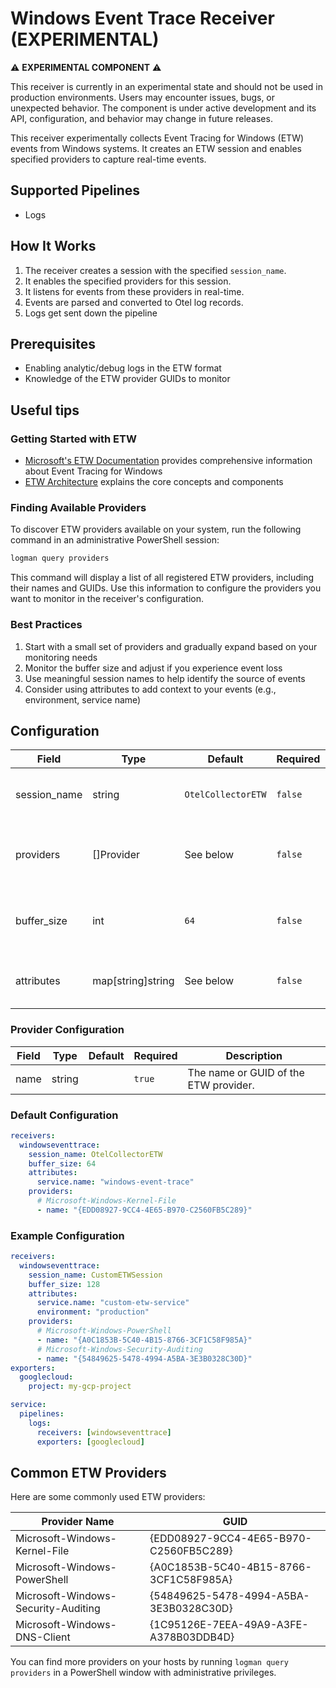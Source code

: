 # Windows Event Trace Receiver (EXPERIMENTAL)

⚠️ **EXPERIMENTAL COMPONENT** ⚠️

This receiver is currently in an experimental state and should not be used in production environments. Users may encounter issues, bugs, or unexpected behavior. The component is under active development and its API, configuration, and behavior may change in future releases.

This receiver experimentally collects Event Tracing for Windows (ETW) events from Windows systems. It creates an ETW session and enables specified providers to capture real-time events.



## Supported Pipelines
- Logs

## How It Works
1. The receiver creates a session with the specified `session_name`.
2. It enables the specified providers for this session.
3. It listens for events from these providers in real-time.
4. Events are parsed and converted to Otel log records.
5. Logs get sent down the pipeline

## Prerequisites

- Enabling analytic/debug logs in the ETW format
- Knowledge of the ETW provider GUIDs to monitor


## Useful tips

### Getting Started with ETW
- [Microsoft's ETW Documentation](https://learn.microsoft.com/en-us/windows/win32/etw/about-event-tracing) provides comprehensive information about Event Tracing for Windows
- [ETW Architecture](https://learn.microsoft.com/en-us/windows/win32/etw/event-tracing-portal) explains the core concepts and components

### Finding Available Providers
To discover ETW providers available on your system, run the following command in an administrative PowerShell session:

```powershell
logman query providers
```

This command will display a list of all registered ETW providers, including their names and GUIDs. Use this information to configure the providers you want to monitor in the receiver's configuration.

### Best Practices
1. Start with a small set of providers and gradually expand based on your monitoring needs
2. Monitor the buffer size and adjust if you experience event loss
3. Use meaningful session names to help identify the source of events
4. Consider using attributes to add context to your events (e.g., environment, service name)

## Configuration
| Field         | Type     | Default           | Required | Description                                                 |
|---------------|----------|-------------------|----------|-------------------------------------------------------------|
| session_name  | string   | `OtelCollectorETW`| `false`  | The name to use for the ETW session.                        |
| providers     | []Provider | See below        | `false`  | A list of providers to subscribe to for ETW events.         |
| buffer_size   | int      | `64`             | `false`  | The size of the buffer to use for the ETW session.         |
| attributes    | map[string]string | See below | `false`  | A list of attributes to add to all logs.                    |

### Provider Configuration
| Field | Type   | Default | Required | Description                                 |
|-------|--------|---------|----------|---------------------------------------------|
| name  | string |         | `true`   | The name or GUID of the ETW provider.       |

### Default Configuration
```yaml
receivers:
  windowseventtrace:
    session_name: OtelCollectorETW
    buffer_size: 64
    attributes:
      service.name: "windows-event-trace"
    providers:
      # Microsoft-Windows-Kernel-File
      - name: "{EDD08927-9CC4-4E65-B970-C2560FB5C289}"
```

### Example Configuration
```yaml
receivers:
  windowseventtrace:
    session_name: CustomETWSession
    buffer_size: 128
    attributes:
      service.name: "custom-etw-service"
      environment: "production"
    providers:
      # Microsoft-Windows-PowerShell
      - name: "{A0C1853B-5C40-4B15-8766-3CF1C58F985A}"
      # Microsoft-Windows-Security-Auditing
      - name: "{54849625-5478-4994-A5BA-3E3B0328C30D}"
exporters:
  googlecloud:
    project: my-gcp-project

service:
  pipelines:
    logs:
      receivers: [windowseventtrace]
      exporters: [googlecloud]
```

## Common ETW Providers
Here are some commonly used ETW providers:

| Provider Name | GUID |
|---------------|------|
| Microsoft-Windows-Kernel-File | {EDD08927-9CC4-4E65-B970-C2560FB5C289} |
| Microsoft-Windows-PowerShell | {A0C1853B-5C40-4B15-8766-3CF1C58F985A} |
| Microsoft-Windows-Security-Auditing | {54849625-5478-4994-A5BA-3E3B0328C30D} |
| Microsoft-Windows-DNS-Client | {1C95126E-7EEA-49A9-A3FE-A378B03DDB4D} |

You can find more providers on your hosts by running `logman query providers` in a PowerShell window with administrative privileges.
